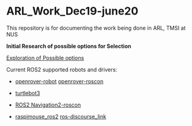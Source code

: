 # ARL_Work_Dec19-june20
This repository is for documenting the work being done in ARL, TMSI at NUS 

**Initial Research of possible options for Selection**

[Exploration of Possible options](https://docs.google.com/document/d/1Z6GkgNgpiFIfLRe-8RetaW7kjxMaU38mpCtlduAZcow/edit)

Current ROS2 supported robots and drivers:

- [openrover-robot](https://github.com/RoverRobotics/openrover-ros2) [openrover-roscon](https://roscon.ros.org/2019/talks/roscon2019_migrating_to_ros_2.pdf)

- [turtlebot3](http://emanual.robotis.com/docs/en/platform/turtlebot3/ros2_setup/#pc-setup)

- [ROS2 Navigation2-roscon](https://roscon.ros.org/2019/talks/roscon2019_navigation2_overview_final.pdf)

- [raspimouse_ros2](https://github.com/youtalk/raspimouse_ros2) [ros-discourse_link](https://discourse.ros.org/t/yet-another-ros-2-navigation-robot-raspberry-pi-mouse/10670)



